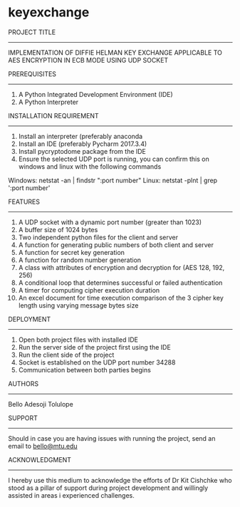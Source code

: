 # keyexchange

PROJECT TITLE
_ _ _ _ _ _ _ _ 
IMPLEMENTATION OF DIFFIE HELMAN KEY EXCHANGE APPLICABLE TO AES ENCRYPTION IN ECB MODE USING
UDP SOCKET


PREREQUISITES
_ _ _ _ _ _ _ _
1. A Python Integrated Development Environment (IDE)
2. A Python Interpreter


INSTALLATION REQUIREMENT
_ _ _ _ _ _ _ _ _ _ _ _ 

1. Install an interpreter (preferably anaconda
2. Install an IDE (preferably Pycharm 2017.3.4)
3. Install pycryptodome package from the IDE
4. Ensure the selected UDP port is running, you can confirm this on windows
and linux with the following commands

Windows:  netstat -an | findstr ":port number"
Linux:	  netstat -plnt | grep ':port number'



FEATURES
_ _  _  _  _
1. A UDP socket with a dynamic port number (greater than 1023)
2. A buffer size of 1024 bytes
3. Two independent python files for the client and server
4. A function for generating public numbers of both client and server
5. A function for secret key generation
6. A function for random number generation
7. A class with attributes of encryption and decryption for (AES 128, 192, 256)
8. A conditional loop that determines successful or failed authentication
9. A timer for computing cipher execution duration
10. An excel document for time execution comparison of the 3 cipher key length
using varying message bytes size


DEPLOYMENT
_ _ _ _ _ _ 

1. Open both project files with installed IDE
2. Run the server side of the project first using the IDE
3. Run the client side of the project
4. Socket is established on the UDP port number 34288 
5. Communication between both parties begins


AUTHORS
_ _ _ _ _ 

Bello Adesoji Tolulope 

SUPPORT
_ _ _ _ _ _ _ _

Should in case you are having issues with running the project, send an email to
bello@mtu.edu


ACKNOWLEDGMENT
_ _ _ _ _ _ _ _ 

I hereby use this medium to acknowledge the efforts of Dr Kit Cishchke who stood as a pillar of
support during project development and willingly assisted in areas i experienced challenges.



